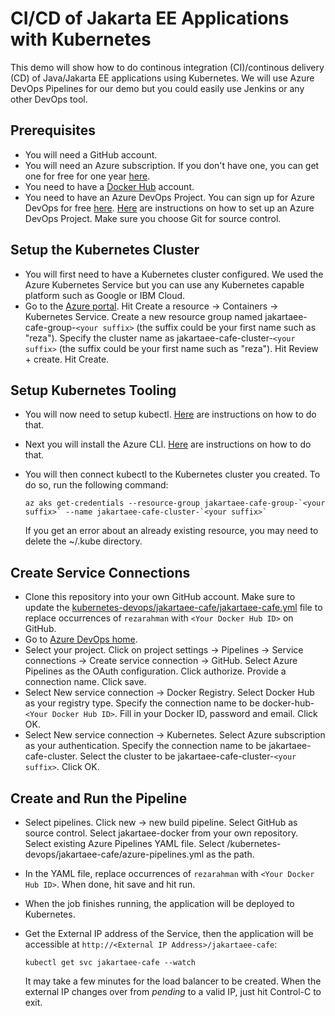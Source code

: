 # CI/CD of Jakarta EE Applications with Kubernetes

This demo will show how to do continous integration (CI)/continous delivery (CD) of Java/Jakarta EE applications using Kubernetes. We will use Azure DevOps Pipelines for our demo but you could easily use Jenkins or any other DevOps tool.

## Prerequisites

- You will need a GitHub account.
- You will need an Azure subscription. If you don't have one, you can get one for free for one year [here](https://azure.microsoft.com/en-us/free).
- You need to have a [Docker Hub](https://hub.docker.com) account.
- You need to have an Azure DevOps Project. You can sign up for Azure DevOps for free [here](https://azure.microsoft.com/en-us/services/devops/). [Here](https://docs.microsoft.com/en-us/azure/devops/organizations/projects/create-project) are instructions on how to set up an Azure DevOps Project. Make sure you choose Git for source control.

## Setup the Kubernetes Cluster
* You will first need to have a Kubernetes cluster configured. We used the Azure Kubernetes Service but you can use any Kubernetes capable platform such as Google or IBM Cloud.
* Go to the [Azure portal](http://portal.azure.com). Hit Create a resource -> Containers -> Kubernetes Service. Create a new resource group named jakartaee-cafe-group-`<your suffix>` (the suffix could be your first name such as "reza"). Specify the cluster name as jakartaee-cafe-cluster-`<your suffix>` (the suffix could be your first name such as "reza"). Hit Review + create. Hit Create.

## Setup Kubernetes Tooling
* You will now need to setup kubectl. [Here](https://kubernetes.io/docs/tasks/tools/install-kubectl/) are instructions on how to do that.
* Next you will install the Azure CLI. [Here](https://docs.microsoft.com/en-us/cli/azure/install-azure-cli?view=azure-cli-latest) are instructions on how to do that.
* You will then connect kubectl to the Kubernetes cluster you created. To do so, run the following command:

   ```
   az aks get-credentials --resource-group jakartaee-cafe-group-`<your suffix>` --name jakartaee-cafe-cluster-`<your suffix>`
   ```
  If you get an error about an already existing resource, you may need to delete the ~/.kube directory.

## Create Service Connections
* Clone this repository into your own GitHub account. Make sure to update the [kubernetes-devops/jakartaee-cafe/jakartaee-cafe.yml](jakartaee-cafe/jakartaee-cafe.yml) file to replace occurrences of `rezarahman` with `<Your Docker Hub ID>` on GitHub.
* Go to [Azure DevOps home](https://dev.azure.com).
* Select your project. Click on project settings -> Pipelines -> Service connections -> Create service connection -> GitHub. Select Azure Pipelines as the OAuth configuration. Click authorize. Provide a connection name. Click save.
* Select New service connection -> Docker Registry. Select Docker Hub as your registry type. Specify the connection name to be docker-hub-`<Your Docker Hub ID>`. Fill in your Docker ID, password and email. Click OK. 
* Select New service connection -> Kubernetes. Select Azure subscription as your authentication. Specify the connection name to be jakartaee-cafe-cluster. Select the cluster to be jakartaee-cafe-cluster-`<your suffix>`. Click OK.

## Create and Run the Pipeline
* Select pipelines. Click new -> new build pipeline. Select GitHub as source control. Select jakartaee-docker from your own repository. Select existing Azure Pipelines YAML file. Select /kubernetes-devops/jakartaee-cafe/azure-pipelines.yml as the path. 

* In the YAML file, replace occurrences of `rezarahman` with `<Your Docker Hub ID>`. When done, hit save and hit run.
* When the job finishes running, the application will be deployed to Kubernetes.
* Get the External IP address of the Service, then the application will be accessible at `http://<External IP Address>/jakartaee-cafe`:
   ```
   kubectl get svc jakartaee-cafe --watch
   ```
  It may take a few minutes for the load balancer to be created. When the external IP changes over from *pending* to a valid IP, just hit Control-C to exit.
